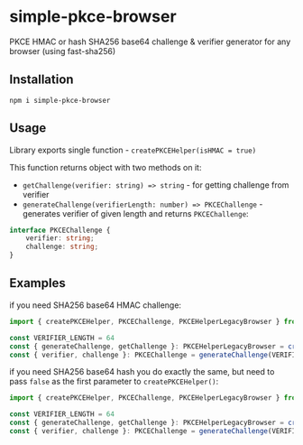 # simple-pkce-browser
PKCE HMAC or hash SHA256 base64 challenge &amp; verifier generator for any browser (using fast-sha256)

## Installation

```shell script
npm i simple-pkce-browser
```

## Usage

Library exports single function - `createPKCEHelper(isHMAC = true)`

This function returns object with two methods on it: 
 * `getChallenge(verifier: string) => string` - for getting challenge from verifier
 * `generateChallenge(verifierLength: number) => PKCEChallenge` - generates verifier of given length and returns `PKCEChallenge`:
 
```typescript
interface PKCEChallenge {
    verifier: string;
    challenge: string;
}
```

## Examples

if you need SHA256 base64 HMAC challenge:

```typescript
import { createPKCEHelper, PKCEChallenge, PKCEHelperLegacyBrowser } from 'simple-pkce-browser'

const VERIFIER_LENGTH = 64
const { generateChallenge, getChallenge }: PKCEHelperLegacyBrowser = createPKCEHelper()
const { verifier, challenge }: PKCEChallenge = generateChallenge(VERIFIER_LENGTH)
```

if you need SHA256 base64 hash you do exactly the same, but need to pass `false` as the first parameter to `createPKCEHelper()`:

```typescript
import { createPKCEHelper, PKCEChallenge, PKCEHelperLegacyBrowser } from 'simple-pkce-browser'

const VERIFIER_LENGTH = 64
const { generateChallenge, getChallenge }: PKCEHelperLegacyBrowser = createPKCEHelper(false)
const { verifier, challenge }: PKCEChallenge = generateChallenge(VERIFIER_LENGTH)
```
